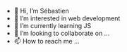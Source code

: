 - 👋 Hi, I’m Sébastien
- 👀 I’m interested in web development
- 🌱 I’m currently learning JS
- 💞️ I’m looking to collaborate on ...
- 📫 How to reach me ...

<!---
Seb-HB/Seb-HB is a ✨ special ✨ repository because its `README.md` (this file) appears on your GitHub profile.
You can click the Preview link to take a look at your changes.
--->
